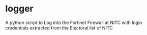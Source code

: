 # logger
A python script to Log into the Fortinet Firewall at NITC with login credentials extracted from the Electoral list of NITC
